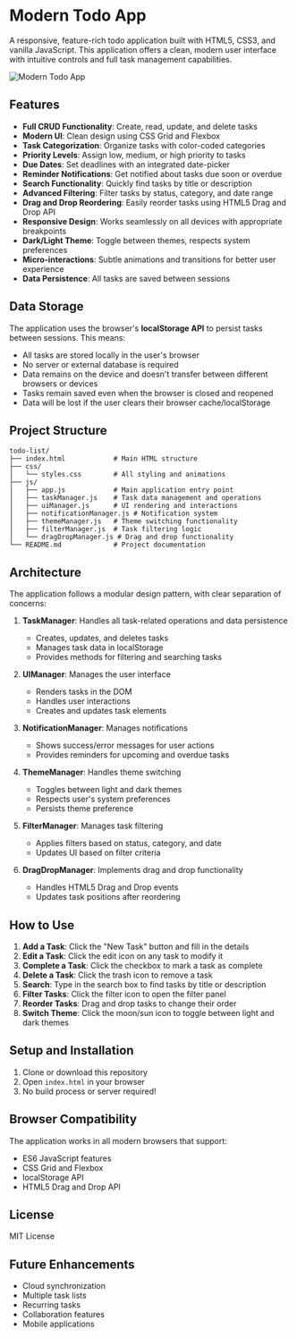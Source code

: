 # Modern Todo App

A responsive, feature-rich todo application built with HTML5, CSS3, and vanilla JavaScript. This application offers a clean, modern user interface with intuitive controls and full task management capabilities.

![Modern Todo App](https://via.placeholder.com/800x400?text=Modern+Todo+App)

## Features

- **Full CRUD Functionality**: Create, read, update, and delete tasks
- **Modern UI**: Clean design using CSS Grid and Flexbox
- **Task Categorization**: Organize tasks with color-coded categories
- **Priority Levels**: Assign low, medium, or high priority to tasks
- **Due Dates**: Set deadlines with an integrated date-picker
- **Reminder Notifications**: Get notified about tasks due soon or overdue
- **Search Functionality**: Quickly find tasks by title or description
- **Advanced Filtering**: Filter tasks by status, category, and date range
- **Drag and Drop Reordering**: Easily reorder tasks using HTML5 Drag and Drop API
- **Responsive Design**: Works seamlessly on all devices with appropriate breakpoints
- **Dark/Light Theme**: Toggle between themes, respects system preferences
- **Micro-interactions**: Subtle animations and transitions for better user experience
- **Data Persistence**: All tasks are saved between sessions

## Data Storage

The application uses the browser's **localStorage API** to persist tasks between sessions. This means:

- All tasks are stored locally in the user's browser
- No server or external database is required
- Data remains on the device and doesn't transfer between different browsers or devices
- Tasks remain saved even when the browser is closed and reopened
- Data will be lost if the user clears their browser cache/localStorage

## Project Structure

```
todo-list/
├── index.html            # Main HTML structure
├── css/
│   └── styles.css        # All styling and animations
├── js/
│   ├── app.js            # Main application entry point
│   ├── taskManager.js    # Task data management and operations
│   ├── uiManager.js      # UI rendering and interactions
│   ├── notificationManager.js # Notification system
│   ├── themeManager.js   # Theme switching functionality
│   ├── filterManager.js  # Task filtering logic
│   └── dragDropManager.js # Drag and drop functionality
└── README.md             # Project documentation
```

## Architecture

The application follows a modular design pattern, with clear separation of concerns:

1. **TaskManager**: Handles all task-related operations and data persistence
   - Creates, updates, and deletes tasks
   - Manages task data in localStorage
   - Provides methods for filtering and searching tasks

2. **UIManager**: Manages the user interface
   - Renders tasks in the DOM
   - Handles user interactions
   - Creates and updates task elements

3. **NotificationManager**: Manages notifications
   - Shows success/error messages for user actions
   - Provides reminders for upcoming and overdue tasks

4. **ThemeManager**: Handles theme switching
   - Toggles between light and dark themes
   - Respects user's system preferences
   - Persists theme preference

5. **FilterManager**: Manages task filtering
   - Applies filters based on status, category, and date
   - Updates UI based on filter criteria

6. **DragDropManager**: Implements drag and drop functionality
   - Handles HTML5 Drag and Drop events
   - Updates task positions after reordering

## How to Use

1. **Add a Task**: Click the "New Task" button and fill in the details
2. **Edit a Task**: Click the edit icon on any task to modify it
3. **Complete a Task**: Click the checkbox to mark a task as complete
4. **Delete a Task**: Click the trash icon to remove a task
5. **Search**: Type in the search box to find tasks by title or description
6. **Filter Tasks**: Click the filter icon to open the filter panel
7. **Reorder Tasks**: Drag and drop tasks to change their order
8. **Switch Theme**: Click the moon/sun icon to toggle between light and dark themes

## Setup and Installation

1. Clone or download this repository
2. Open `index.html` in your browser
3. No build process or server required!

## Browser Compatibility

The application works in all modern browsers that support:
- ES6 JavaScript features
- CSS Grid and Flexbox
- localStorage API
- HTML5 Drag and Drop API

## License

MIT License

## Future Enhancements

- Cloud synchronization
- Multiple task lists
- Recurring tasks
- Collaboration features
- Mobile applications
